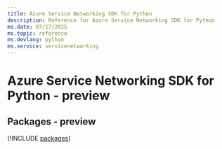 ```yaml
---
title: Azure Service Networking SDK for Python
description: Reference for Azure Service Networking SDK for Python
ms.date: 07/17/2025
ms.topic: reference
ms.devlang: python
ms.service: servicenetworking
---
```

# Azure Service Networking SDK for Python - preview
## Packages - preview
[!INCLUDE [packages](service-networking-index.md)]